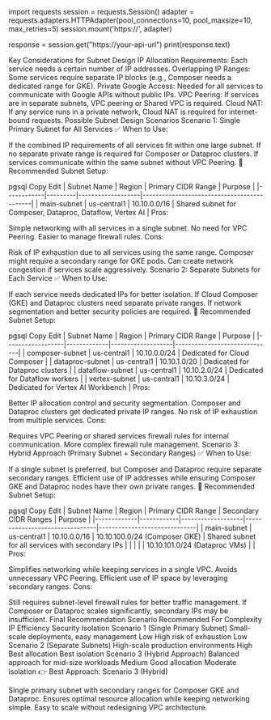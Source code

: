 import requests
session = requests.Session()
adapter = requests.adapters.HTTPAdapter(pool_connections=10, pool_maxsize=10, max_retries=5)
session.mount('https://', adapter)

response = session.get("https://your-api-url")
print(response.text)



Key Considerations for Subnet Design
IP Allocation Requirements: Each service needs a certain number of IP addresses.
Overlapping IP Ranges: Some services require separate IP blocks (e.g., Composer needs a dedicated range for GKE).
Private Google Access: Needed for all services to communicate with Google APIs without public IPs.
VPC Peering: If services are in separate subnets, VPC peering or Shared VPC is required.
Cloud NAT: If any service runs in a private network, Cloud NAT is required for internet-bound requests.
Possible Subnet Design Scenarios
Scenario 1: Single Primary Subnet for All Services
✅ When to Use:

If the combined IP requirements of all services fit within one large subnet.
If no separate private range is required for Composer or Dataproc clusters.
If services communicate within the same subnet without VPC Peering.
🔧 Recommended Subnet Setup:

pgsql
Copy
Edit
| Subnet Name | Region   | Primary CIDR Range | Purpose                                    |
|------------|---------|-------------------|--------------------------------------------|
| main-subnet | us-central1 | 10.10.0.0/16       | Shared subnet for Composer, Dataproc, Dataflow, Vertex AI |
Pros:

Simple networking with all services in a single subnet.
No need for VPC Peering.
Easier to manage firewall rules.
Cons:

Risk of IP exhaustion due to all services using the same range.
Composer might require a secondary range for GKE pods.
Can create network congestion if services scale aggressively.
Scenario 2: Separate Subnets for Each Service
✅ When to Use:

If each service needs dedicated IPs for better isolation.
If Cloud Composer (GKE) and Dataproc clusters need separate private ranges.
If network segmentation and better security policies are required.
🔧 Recommended Subnet Setup:

pgsql
Copy
Edit
| Subnet Name       | Region       | Primary CIDR Range | Purpose                      |
|------------------|-------------|-------------------|------------------------------|
| composer-subnet  | us-central1 | 10.10.0.0/24      | Dedicated for Cloud Composer |
| dataproc-subnet  | us-central1 | 10.10.1.0/20      | Dedicated for Dataproc clusters |
| dataflow-subnet  | us-central1 | 10.10.2.0/24      | Dedicated for Dataflow workers |
| vertex-subnet    | us-central1 | 10.10.3.0/24      | Dedicated for Vertex AI Workbench |
Pros:

Better IP allocation control and security segmentation.
Composer and Dataproc clusters get dedicated private IP ranges.
No risk of IP exhaustion from multiple services.
Cons:

Requires VPC Peering or shared services firewall rules for internal communication.
More complex firewall rule management.
Scenario 3: Hybrid Approach (Primary Subnet + Secondary Ranges)
✅ When to Use:

If a single subnet is preferred, but Composer and Dataproc require separate secondary ranges.
Efficient use of IP addresses while ensuring Composer GKE and Dataproc nodes have their own private ranges.
🔧 Recommended Subnet Setup:

pgsql
Copy
Edit
| Subnet Name  | Region      | Primary CIDR Range | Secondary CIDR Ranges          | Purpose                      |
|-------------|------------|-------------------|--------------------------------|------------------------------|
| main-subnet | us-central1 | 10.10.0.0/16      | 10.10.100.0/24 (Composer GKE)  | Shared subnet for all services with secondary IPs |
|             |            |                   | 10.10.101.0/24 (Dataproc VMs)  |                              |
Pros:

Simplifies networking while keeping services in a single VPC.
Avoids unnecessary VPC Peering.
Efficient use of IP space by leveraging secondary ranges.
Cons:

Still requires subnet-level firewall rules for better traffic management.
If Composer or Dataproc scales significantly, secondary IPs may be insufficient.
Final Recommendation
Scenario	Recommended For	Complexity	IP Efficiency	Security Isolation
Scenario 1 (Single Primary Subnet)	Small-scale deployments, easy management	Low	High risk of exhaustion	Low
Scenario 2 (Separate Subnets)	High-scale production environments	High	Best allocation	Best isolation
Scenario 3 (Hybrid Approach)	Balanced approach for mid-size workloads	Medium	Good allocation	Moderate isolation
👉 Best Approach: Scenario 3 (Hybrid)

Single primary subnet with secondary ranges for Composer GKE and Dataproc.
Ensures optimal resource allocation while keeping networking simple.
Easy to scale without redesigning VPC architecture.
